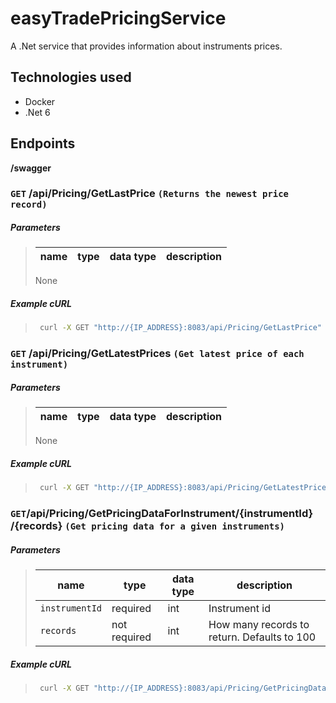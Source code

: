 # easyTradePricingService

A .Net service that provides information about instruments prices.

## Technologies used

- Docker
- .Net 6

## Endpoints

**/swagger**

### `GET` **/api/Pricing/GetLastPrice** `(Returns the newest price record)`

##### Parameters

> | name | type | data type | description |
> | ---- | ---- | --------- | ----------- |
>
> None

##### Example cURL

> ```bash
>  curl -X GET "http://{IP_ADDRESS}:8083/api/Pricing/GetLastPrice" -H  "accept: text/plain"
> ```

### `GET` **/api/Pricing/GetLatestPrices** `(Get latest price of each instrument)`

##### Parameters

> | name | type | data type | description |
> | ---- | ---- | --------- | ----------- |
>
> None

##### Example cURL

> ```bash
>  curl -X GET "http://{IP_ADDRESS}:8083/api/Pricing/GetLatestPrices" -H  "accept: text/plain"
> ```

### `GET` **​/api​/Pricing​/GetPricingDataForInstrument​/{instrumentId}​/{records}** `(Get pricing data for a given instruments)`

##### Parameters

> | name           | type         | data type | description                                 |
> | -------------- | ------------ | --------- | ------------------------------------------- |
> | `instrumentId` | required     | int       | Instrument id                               |
> | `records`      | not required | int       | How many records to return. Defaults to 100 |

##### Example cURL

> ```bash
>  curl -X GET "http://{IP_ADDRESS}:8083/api/Pricing/GetPricingDataForInstrument/1/100" -H  "accept: text/plain"
> ```
